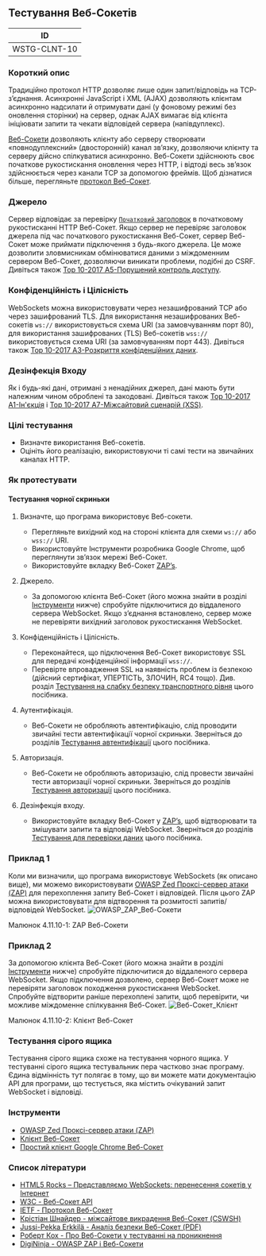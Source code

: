 ## Тестування Веб-Сокетів
| ID |
|:-:|
| WSTG-CLNT-10 |

### Короткий опис

Традиційно протокол HTTP дозволяє лише один запит/відповідь на TCP-з’єднання. Асинхронні JavaScript і XML (AJAX) дозволяють клієнтам асинхронно надсилати й отримувати дані (у фоновому режимі без оновлення сторінки) на сервер, однак AJAX вимагає від клієнта ініціювати запити та чекати відповідей сервера (напівдуплекс).

[Веб-Сокети](https://websockets.spec.whatwg.org/#network) дозволяють клієнту або серверу створювати «повнодуплексний» (двосторонній) канал зв’язку, дозволяючи клієнту та серверу дійсно спілкуватися асинхронно. Веб-Сокети здійснюють своє початкове рукостискання оновлення через HTTP, і відтоді весь зв’язок здійснюється через канали TCP за допомогою фреймів. Щоб дізнатися більше, перегляньте [протокол Веб-Сокет](https://datatracker.ietf.org/doc/html/rfc6455).

### Джерело

Сервер відповідає за перевірку [`Початковий` заголовок](https://developer.mozilla.org/en-US/docs/Web/HTTP/Headers/Origin) в початковому рукостисканні HTTP Веб-Сокет. Якщо сервер не перевіряє заголовок джерела під час початкового рукостискання Веб-Сокет, сервер Веб-Сокет може приймати підключення з будь-якого джерела. Це може дозволити зловмисникам обмінюватися даними з міждоменним сервером Веб-Сокет, дозволяючи виникати проблеми, подібні до CSRF. Дивіться також [Top 10-2017 A5-Порушений контроль доступу](https://owasp.org/www-project-top-ten/2017/A5_2017-Broken_Access_Control).

### Конфіденційність і Цілісність

WebSockets можна використовувати через незашифрований TCP або через зашифрований TLS. Для використання незашифрованих Веб-сокетів `ws://` використовується схема URI (за замовчуванням порт 80), для використання зашифрованих (TLS) Веб-сокетів `wss://` використовується схема URI (за замовчуванням порт 443). Дивіться також [Top 10-2017 A3-Розкриття конфіденційних даних](https://owasp.org/www-project-top-ten/2017/A3_2017-Sensitive_Data_Exposure).

### Дезінфекція Входу

Як і будь-які дані, отримані з ненадійних джерел, дані мають бути належним чином оброблені та закодовані. Дивіться також [Top 10-2017 A1-Ін'єкція](https://owasp.org/www-project-top-ten/2017/A1_2017-Injection) і [Top 10-2017 A7-Міжсайтовий сценарій (XSS)](https://owasp.org/www-project-top-ten/2017/A7_2017-Cross-Site_Scripting_(XSS)).

### Цілі тестування

- Визначте використання Веб-сокетів.
- Оцініть його реалізацію, використовуючи ті самі тести на звичайних каналах HTTP.

### Як протестувати
#### Тестування чорної скриньки

 1. Визначте, що програма використовує Веб-сокети.
     - Перегляньте вихідний код на стороні клієнта для схеми `ws://` або `wss://` URI.
     - Використовуйте Інструменти розробника Google Chrome, щоб переглянути зв’язок мережі Веб-Сокет.
     - Використовуйте вкладку Веб-Сокет [ZAP’s](https://www.zaproxy.org/).
 2.   Джерело.

      - За допомогою клієнта Веб-Сокет (його можна знайти в розділі [Інструменти]() нижче) спробуйте підключитися до віддаленого сервера WebSocket. Якщо з’єднання встановлено, сервер може не перевіряти вихідний заголовок рукостискання WebSocket.
 3. Конфіденційність і Цілісність.

      - Переконайтеся, що підключення Веб-Сокет використовує SSL для передачі конфіденційної інформації `wss://`.
      - Перевірте впровадження SSL на наявність проблем із безпекою (дійсний сертифікат, УПЕРТІСТЬ, ЗЛОЧИН, RC4 тощо). Див. розділ [Тестування на слабку безпеку транспортного рівня](https://owasp.org/www-project-web-security-testing-guide/stable/4-Web_Application_Security_Testing/09-Testing_for_Weak_Cryptography/01-Testing_for_Weak_Transport_Layer_Security) цього посібника.
 4. Аутентифікація.

      - Веб-Сокети не обробляють автентифікацію, слід проводити звичайні тести автентифікації чорної скриньки. Зверніться до розділів [Тестування автентифікації](https://owasp.org/www-project-web-security-testing-guide/stable/4-Web_Application_Security_Testing/04-Authentication_Testing/README) цього посібника.
 5. Авторизація.

      - Веб-Сокети не обробляють авторизацію, слід провести звичайні тести авторизації чорної скриньки. Зверніться до розділів [Тестування авторизації](https://owasp.org/www-project-web-security-testing-guide/stable/4-Web_Application_Security_Testing/05-Authorization_Testing/README) цього посібника.
 6. Дезінфекція входу.

      - Використовуйте вкладку Веб-Сокет у [ZAP’s](https://www.zaproxy.org/), щоб відтворювати та змішувати запити та відповіді WebSocket. Зверніться до розділів [Тестування для перевірки даних](https://owasp.org/www-project-web-security-testing-guide/stable/4-Web_Application_Security_Testing/07-Input_Validation_Testing/README) цього посібника.
   
### Приклад 1
Коли ми визначили, що програма використовує WebSockets (як описано вище), ми можемо використовувати [OWASP Zed Проксі-сервер атаки (ZAP)](https://www.zaproxy.org/) для перехоплення запиту Веб-Сокет і відповідей. Після цього ZAP можна використовувати для відтворення та розмитості запитів/відповідей WebSocket.
![OWASP_ZAP_Веб-Сокети](https://github.com/oleksandrblazhko/ai-191-buriak/assets/145441728/04a236a9-88cf-44b9-922a-299c315ada16)

Малюнок 4.11.10-1: ZAP Веб-Сокети

### Приклад 2
За допомогою клієнта Веб-Сокет (його можна знайти в розділі [Інструменти]() нижче) спробуйте підключитися до віддаленого сервера WebSocket. Якщо підключення дозволено, сервер Веб-Сокет може не перевіряти заголовок походження рукостискання WebSocket. Спробуйте відтворити раніше перехоплені запити, щоб перевірити, чи можливе міждоменне спілкування Веб-Сокет.
![Веб-Сокет_Клієнт](https://github.com/oleksandrblazhko/ai-191-buriak/assets/145441728/8c278f4f-b1c6-4622-bc93-90a444ef14a9)

Малюнок 4.11.10-2: Клієнт Веб-Сокет

### Тестування сірого ящика

Тестування сірого ящика схоже на тестування чорного ящика. У тестуванні сірого ящика тестувальник пера частково знає програму. Єдина відмінність тут полягає в тому, що ви можете мати документацію API для програми, що тестується, яка містить очікуваний запит WebSocket і відповіді.

### Інструменти

- [OWASP Zed Проксі-сервер атаки (ZAP)](https://www.zaproxy.org/)
- [Клієнт Веб-Сокет](https://github.com/ethicalhack3r/scripts/blob/master/WebSockets.html)
- [Простий клієнт Google Chrome Веб-Сокет](https://chrome.google.com/webstore/detail/simple-websocket-client/pfdhoblngboilpfeibdedpjgfnlcodoo?hl=en)

### Список літератури

- [HTML5 Rocks – Представляємо WebSockets: перенесення сокетів у Інтернет](https://web.dev/articles/websockets-basics?hl=ru)
- [W3C - Веб-Сокет API](https://websockets.spec.whatwg.org/#network)
- [IETF - Протокол Веб-Сокет](https://datatracker.ietf.org/doc/html/rfc6455)
- [Крістіан Шнайдер - міжсайтове викрадення Веб-Сокет (CSWSH)](https://christian-schneider.net/CrossSiteWebSocketHijacking.html)
- [Jussi-Pekka Erkkilä - Аналіз безпеки Веб-Сокет (PDF)](https://juerkkil.iki.fi/files/writings/websocket2012.pdf)
- [Роберт Кох - Про Веб-Сокети у тестуванні на проникнення](https://www.ub.tuwien.ac.at/dipl/2013/AC07815487.pdf)
- [DigiNinja - OWASP ZAP і Веб-Сокети](https://digi.ninja/blog/zap_web_sockets.php)
